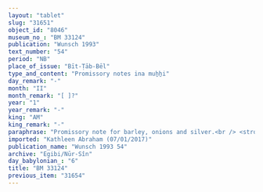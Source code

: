 ```yaml
---
layout: "tablet"
slug: "31651"
object_id: "8046"
museum_no_: "BM 33124"
publication: "Wunsch 1993"
text_number: "54"
period: "NB"
place_of_issue: "Bīt-Ṭāb-Bēl"
type_and_content: "Promissory notes ina muẖẖi"
day_remark: "-"
month: "II"
month_remark: "[ ]?"
year: "1"
year_remark: "-"
king: "AM"
king_remark: "-"
paraphrase: "Promissory note for barley, onions and silver.<br /> <strong>B</strong>, the harbor master&#39;s (<strong>C</strong>) slave, owes 80 kor of barley, 25000 strings (gidlu) of onions and 30 shekels of silver of which one-eighth is alloy to <strong>A<sub>1</sub></strong> and <strong>A<sub>2</sub></strong>, to be delivered in D&ucirc;zu (IV) in their full amount (<em>gamāru </em>D<em>-ma nadānu</em>). Names of 3 witnesses and the scribe: Bēl-aplu-iddin/Nab&ucirc;-&scaron;umu-i&scaron;kun//&Scaron;ang&ucirc;-Ninurta.<br /> <br /> <strong>A<sub>1</sub></strong> = Nab&ucirc;-u&scaron;allim/Īnia; <strong>A<sub>2 </sub></strong>= Madān-&scaron;umu-iddin/Zēria//Nabāya; <strong>B</strong> = L&acirc;bā&scaron;i, slave of <strong>C</strong>; <strong>C</strong> = Gimillu, (royal) harbor master (<em>rab kāri</em>)"
imported: "Kathleen Abraham (07/01/2017)"
publication_name: "Wunsch 1993 54"
archive: "Egibi/Nūr-Sîn"
day_babylonian_: "6"
title: "BM 33124"
previous_item: "31654"
---
```

